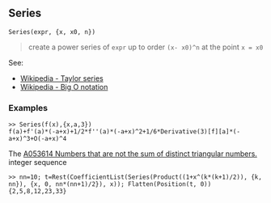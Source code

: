 ## Series

```
Series(expr, {x, x0, n})
```

> create a power series of `expr` up to order `(x- x0)^n` at the point `x = x0`

See:
* [Wikipedia - Taylor series](https://en.wikipedia.org/wiki/Taylor_series)
* [Wikipedia - Big O notation](https://en.wikipedia.org/wiki/Big_O_notation)

### Examples

```
>> Series(f(x),{x,a,3})
f(a)+f'(a)*(-a+x)+1/2*f''(a)*(-a+x)^2+1/6*Derivative(3)[f][a]*(-a+x)^3+O(-a+x)^4
```

The [A053614 Numbers that are not the sum of distinct triangular numbers. ](https://oeis.org/A053614) integer sequence

```
>> nn=10; t=Rest(CoefficientList(Series(Product((1+x^(k*(k+1)/2)), {k, nn}), {x, 0, nn*(nn+1)/2}), x)); Flatten(Position(t, 0))
{2,5,8,12,23,33}
```
